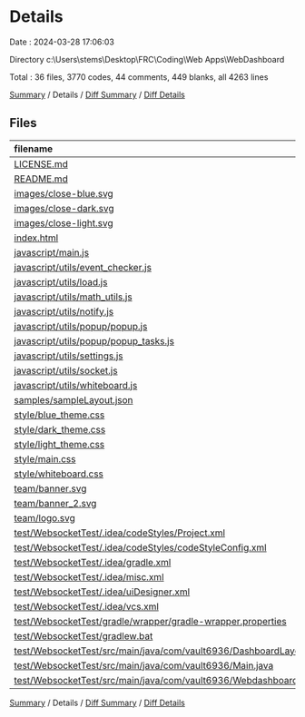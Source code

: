 # Details

Date : 2024-03-28 17:06:03

Directory c:\\Users\\stems\\Desktop\\FRC\\Coding\\Web Apps\\WebDashboard

Total : 36 files,  3770 codes, 44 comments, 449 blanks, all 4263 lines

[Summary](results.md) / Details / [Diff Summary](diff.md) / [Diff Details](diff-details.md)

## Files
| filename | language | code | comment | blank | total |
| :--- | :--- | ---: | ---: | ---: | ---: |
| [LICENSE.md](/LICENSE.md) | Markdown | 16 | 0 | 4 | 20 |
| [README.md](/README.md) | Markdown | 21 | 0 | 12 | 33 |
| [images/close-blue.svg](/images/close-blue.svg) | XML | 74 | 0 | 1 | 75 |
| [images/close-dark.svg](/images/close-dark.svg) | XML | 74 | 0 | 1 | 75 |
| [images/close-light.svg](/images/close-light.svg) | XML | 74 | 0 | 1 | 75 |
| [index.html](/index.html) | HTML | 137 | 0 | 5 | 142 |
| [javascript/main.js](/javascript/main.js) | JavaScript | 193 | 2 | 30 | 225 |
| [javascript/utils/event_checker.js](/javascript/utils/event_checker.js) | JavaScript | 36 | 0 | 5 | 41 |
| [javascript/utils/load.js](/javascript/utils/load.js) | JavaScript | 219 | 0 | 29 | 248 |
| [javascript/utils/math_utils.js](/javascript/utils/math_utils.js) | JavaScript | 40 | 0 | 8 | 48 |
| [javascript/utils/notify.js](/javascript/utils/notify.js) | JavaScript | 54 | 0 | 8 | 62 |
| [javascript/utils/popup/popup.js](/javascript/utils/popup/popup.js) | JavaScript | 199 | 0 | 33 | 232 |
| [javascript/utils/popup/popup_tasks.js](/javascript/utils/popup/popup_tasks.js) | JavaScript | 136 | 0 | 14 | 150 |
| [javascript/utils/settings.js](/javascript/utils/settings.js) | JavaScript | 122 | 0 | 9 | 131 |
| [javascript/utils/socket.js](/javascript/utils/socket.js) | JavaScript | 75 | 0 | 8 | 83 |
| [javascript/utils/whiteboard.js](/javascript/utils/whiteboard.js) | JavaScript | 781 | 10 | 89 | 880 |
| [samples/sampleLayout.json](/samples/sampleLayout.json) | JSON | 170 | 0 | 1 | 171 |
| [style/blue_theme.css](/style/blue_theme.css) | CSS | 65 | 0 | 17 | 82 |
| [style/dark_theme.css](/style/dark_theme.css) | CSS | 65 | 0 | 18 | 83 |
| [style/light_theme.css](/style/light_theme.css) | CSS | 65 | 0 | 18 | 83 |
| [style/main.css](/style/main.css) | CSS | 380 | 0 | 52 | 432 |
| [style/whiteboard.css](/style/whiteboard.css) | CSS | 118 | 0 | 17 | 135 |
| [team/banner.svg](/team/banner.svg) | XML | 60 | 0 | 1 | 61 |
| [team/banner_2.svg](/team/banner_2.svg) | XML | 113 | 0 | 1 | 114 |
| [team/logo.svg](/team/logo.svg) | XML | 56 | 1 | 2 | 59 |
| [test/WebsocketTest/.idea/codeStyles/Project.xml](/test/WebsocketTest/.idea/codeStyles/Project.xml) | XML | 10 | 0 | 0 | 10 |
| [test/WebsocketTest/.idea/codeStyles/codeStyleConfig.xml](/test/WebsocketTest/.idea/codeStyles/codeStyleConfig.xml) | XML | 5 | 0 | 0 | 5 |
| [test/WebsocketTest/.idea/gradle.xml](/test/WebsocketTest/.idea/gradle.xml) | XML | 17 | 0 | 0 | 17 |
| [test/WebsocketTest/.idea/misc.xml](/test/WebsocketTest/.idea/misc.xml) | XML | 7 | 0 | 0 | 7 |
| [test/WebsocketTest/.idea/uiDesigner.xml](/test/WebsocketTest/.idea/uiDesigner.xml) | XML | 124 | 0 | 0 | 124 |
| [test/WebsocketTest/.idea/vcs.xml](/test/WebsocketTest/.idea/vcs.xml) | XML | 6 | 0 | 0 | 6 |
| [test/WebsocketTest/gradle/wrapper/gradle-wrapper.properties](/test/WebsocketTest/gradle/wrapper/gradle-wrapper.properties) | Properties | 5 | 1 | 1 | 7 |
| [test/WebsocketTest/gradlew.bat](/test/WebsocketTest/gradlew.bat) | Batch | 39 | 29 | 22 | 90 |
| [test/WebsocketTest/src/main/java/com/vault6936/DashboardLayout.java](/test/WebsocketTest/src/main/java/com/vault6936/DashboardLayout.java) | Java | 120 | 0 | 22 | 142 |
| [test/WebsocketTest/src/main/java/com/vault6936/Main.java](/test/WebsocketTest/src/main/java/com/vault6936/Main.java) | Java | 14 | 0 | 2 | 16 |
| [test/WebsocketTest/src/main/java/com/vault6936/WebdashboardServer.java](/test/WebsocketTest/src/main/java/com/vault6936/WebdashboardServer.java) | Java | 80 | 1 | 18 | 99 |

[Summary](results.md) / Details / [Diff Summary](diff.md) / [Diff Details](diff-details.md)